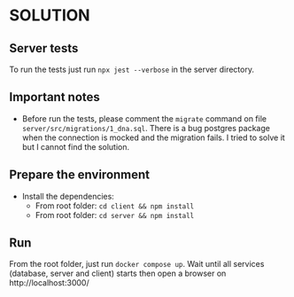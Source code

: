 # SOLUTION

## Server tests
To run the tests just run `npx jest --verbose` in the server directory.

## Important notes
- Before run the tests, please comment the `migrate` command on file `server/src/migrations/1_dna.sql`. There is a bug postgres package when the connection is mocked and the migration fails. I tried to solve it but I cannot find the solution.

## Prepare the environment
- Install the dependencies:
    - From root folder:  `cd client && npm install`
    - From root folder:  `cd server && npm install`

## Run
 From the root folder, just run `docker compose up`.
 Wait until all services (database, server and client) starts then open a browser on http://localhost:3000/



<!-- # ENPICOM Software Engineer Technical Assessment

> A template repository for our candidates to clone and get off to a running start.

## Instructions

Hello there! If you have been asked to complete this technical assessment, that means we
believe you are a promising candidate for one of our open vacancies.

We have provided you with a working template project, to save some time.
Of course if you prefer, feel free to delete the files and start from scratch.

You might have to make assumptions about the requirements, please write them down.
Please fork this repository, push your implementation and provide us with the link when you're finished.

Here's what we would like you to do:

### Server

Design and implement a REST API in TypeScript that exposes 2 endpoints:

-   Adding a DNA string (DNA strings consist of `ACTG` letters)
-   Searching for DNA strings, allowing an optional parameter for [Levenshtein distance](https://en.wikipedia.org/wiki/Levenshtein_distance) between search and match.

Both endpoints should validate their inputs. Both endpoints should also be tested.
Data should be persisted in a PostgreSQL database.

### Client

Design and implement a SPA in TypeScript + React that allows a user to interact with the above API
through their browser.

### Open Question

Suppose you had to turn the above components into a production web application consumed by many concurrent users and
handling large volumes of data. What would you have to change/improve in order to achieve that?

## Development

**Prerequisites:** you need NodeJS version 16 or above and Docker installed on your machine.

```bash
# install dependencies locally for editor support
npm --prefix server ci
npm --prefix client ci
# start a Dockerised development environment with auto reload
docker-compose up
```

## Evaluation

Some pointers on how we evaluate these assessments may be useful:

-   Primarily, we care about clean, understandable code. Imagine you were reviewing your implementation as a PR - would you approve?
-   Don't overengineer, don't introduce unnecessary dependencies. We like to see lean, pragmatic solutions. In particular, please do not use an ORM. We appreciate plain SQL at ENPICOM.
-   For the open question: it's fine to be honest about gaps in your knowledge. Being upfront about these does not reflect badly on you. -->